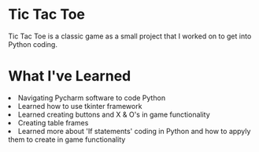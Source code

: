 # Tic Tac Toe
Tic Tac Toe is a classic game as a small project that I worked on to get into Python coding.

# What I've Learned
<li> Navigating Pycharm software to code Python
<li> Learned how to use tkinter framework
<li> Learned creating buttons and X & O's in game functionality
<li> Creating table frames
<li> Learned more about 'If statements' coding in Python and how to appyly them to create in game functionality

